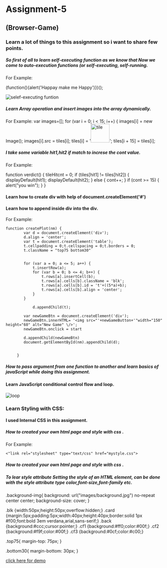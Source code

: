 

# Assignment-5


## (Browser-Game)


### Learn a lot of things to this assignment so i want to share few points.



##### So first of all to learn self-executing function as we know that Now we come to auto-execution functions (or self-executing, self-running.





For Example:

(function(){alert('Happay make me Happy')})();



![selef-executing funtion](https://image.spreadshirtmedia.com/image-server/v1/products/107229135/views/1,width=650,height=650,appearanceId=2,version=1478006133/javascript-is-sexy-vneck.jpg)



##### Learn Array operation and insert images into the array dynamically.


For Example:
var images=[];
	for (var i = 0; i < 15; i++) {
	images[i] = new Image();
    images[i].src = tiles[i];
	tiles[i] = '<img src="' + tiles[i] + '" width="60" height="60" alt="tile">';
	tiles[i + 15] = tiles[i];




##### I take some variable hit1,hit2 if match to increse the cont value.



For Example:

function verdict() {
		tileHitcnt = 0;
		if (tiles[hit1] != tiles[hit2]) {
			displayDefault(hit1);
			displayDefault(hit2);
		} else {
			cont++;
		}
		if (cont >= 15) {
			alert("you win");
		}
	}




#### Learn how to create div with help of document.createElement('#') 	

#### Learn how to append inside div into the div.

For Example:

  	function createPlot(nm) {
	 	 	var d = document.createElement('div');
	 	 	d.align = 'center';
	 	 	var t = document.createElement('table');
	 	 	t.cellpadding = 0;t.cellspacing = 0;t.borders = 0;
	 	 	t.className = "top75 bottom30"


	 	 	for (var a = 0; a <= 5; a++) {
	 	 		t.insertRow(a);
	 	 		for (var b = 0; b <= 4; b++) {
	 	 			t.rows[a].insertCell(b);
	 	 			t.rows[a].cells[b].className = 'blk';
	 	 			t.rows[a].cells[b].id = 't'+((5*a)+b);
	 	 			t.rows[a].cells[b].align = 'center';
	 	 		}
	 	 	}

	 	 		d.appendChild(t);

			var newGameBtn = document.createElement('div');
			newGameBtn.innerHTML= '<img src="'+newGameButton+'"width="150" height="60" alt="New Game" \/>';
			newGameBtn.onclick = start 

			d.appendChild(newGameBtn)
	 	 	document.getElementById(nm).appendChild(d);


	 	 }







##### How to pass argument from one function to another and learn basics of javaScript while doing this assignment.


#### Learn JavaScript conditional control flow and loop.


![loop](https://beginnersbook.com/wp-content/uploads/2015/03/for_loop_Java.jpg)


### Learn Styling with CSS:


#### I used Internal CSS in this assignment.


##### How to created your own html page and style with css .



For Example:


 ```<"link rel="stylesheet" type="text/css" href="mystyle.css">``` 



##### How to created your own html page and style with css .



##### To lear style attribute Setting the style of an HTML element, can be done with the style attribute type color,font-size,font-family etc.



.background-img{
	background: url("images/background.jpg") no-repeat center center;
	background-size: cover;
}

.blk {width:50px;height:50px;overflow:hidden;}
.card {margin:5px;padding:5px;width:40px;height:40px;border:solid 1px #f00;font:bold 3em verdana,arial,sans-serif;}
.back {background:#ccc;cursor:pointer;}
.cf1  {background:#ff0;color:#00f;}
.cf2  {background:#f9f;color:#00f;}
.cf3  {background:#0cf;color:#c00;}

.top75{
	margin-top: 75px;
}

.bottom30{
	margin-bottom: 30px;
}



[click here for demo](file:///Users/firojkhan/Desktop/mywork/Assignment-5/gamepuzzle.html)
